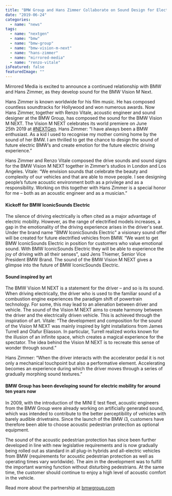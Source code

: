 ```yaml
---
title: "BMW Group and Hans Zimmer Collaborate on Sound Design for Electric Mobility"
date: "2019-06-24"
categories: 
  - name: "news"
tags: 
  - name: "nextgen"
  - name: "bmw"
  - name: "bmw-group"
  - name: "bmw-vision-m-next"
  - name: "hans-zimmer"
  - name: "mirrored-media"
  - name: "renzo-vitale"
isFeatured: false
featuredImage: ""
---
```


Mirrored Media is excited to announce a continued relationship with BMW and Hans Zimmer, as they develop sound for the BMW Vision M Next.

Hans Zimmer is known worldwide for his film music. He has composed countless soundtracks for Hollywood and won numerous awards. Now Hans Zimmer, together with Renzo Vitale, acoustic engineer and sound designer at the BMW Group, has composed the sound for the BMW Vision M NEXT. The Vision M NEXT celebrates its world premiere on June 25th 2019 at [#NEXTGen](https://www.bmwgroup.com/en/NEXTGen.html). Hans Zimmer: “I have always been a BMW enthusiast. As a kid I used to recognise my mother coming home by the sound of her BMW. I am thrilled to get the chance to design the sound of future electric BMW’s and create emotion for the future electric driving experience.”

Hans Zimmer and Renzo Vitale composed the drive sounds and sound signs for the BMW Vision M NEXT together in Zimmer’s studios in London and Los Angeles. Vitale: “We envision sounds that celebrate the beauty and complexity of our vehicles and that are able to move people. I see designing people’s future acoustic environment both as a privilege and as a responsibility. Working on this together with Hans Zimmer is a special honor for me – both as an acoustic engineer and as a musician.”

#### **Kickoff for BMW IconicSounds Electric**

The silence of driving electrically is often cited as a major advantage of electric mobility. However, as the range of electrified models increases, a gap in the emotionality of the driving experience arises in the driver's seat. Under the brand name "BMW IconicSounds Electric" a visionary sound offer will be created for future electrified vehicles from BMW. “We want to get BMW IconicSounds Electric in position for customers who value emotional sound. With BMW IconicSounds Electric they will be able to experience the joy of driving with all their senses", said Jens Thiemer, Senior Vice President BMW Brand. The sound of the BMW Vision M NEXT gives a glimpse into the future of BMW IconicSounds Electric.

#### **Sound inspired by art**

The BMW Vision M NEXT is a statement for the driver – and so is its sound. When driving electrically, the driver who is used to the familiar sound of a combustion engine experiences the paradigm shift of powertrain technology. For some, this may lead to an alienation between driver and vehicle. The sound of the Vision M NEXT aims to create harmony between the driver and the electrically driven vehicle. This is achieved through the inspiration of art. Vitale: “The development and composition for the sound of the Vision M NEXT was mainly inspired by light installations from James Turrell and Ólafur Elíasson. In particular, Turrell realized works known for the illusion of an infinite space, which creates a magical experience for the spectator. The idea behind the Vision M NEXT is to recreate this sense of wonder through sound.”

Hans Zimmer: “When the driver interacts with the accelerator pedal it is not only a mechanical touchpoint but also a performative element. Accelerating becomes an experience during which the driver moves through a series of gradually morphing sound textures.”

#### **BMW Group has been developing sound for electric mobility for around ten years now**

In 2009, with the introduction of the MINI E test fleet, acoustic engineers from the BMW Group were already working on artificially generated sound, which was intended to contribute to the better perceptibility of vehicles with barely audible drivetrains. Since the launch of the BMW i3, customers have therefore been able to choose acoustic pedestrian protection as optional equipment.

The sound of the acoustic pedestrian protection has since been further developed in line with new legislative requirements and is now gradually being rolled out as standard in all plug-in hybrids and all-electric vehicles from BMW (requirements for acoustic pedestrian protection as well as operating times vary worldwide). The aim in the development was to fulfill the important warning function without disturbing pedestrians. At the same time, the customer should continue to enjoy a high level of acoustic comfort in the vehicle.

Read more about the partnership at [bmwgroup.com](https://www.press.bmwgroup.com/south-africa/article/detail/T0297386EN/the-sound-of-the-vehicles-of-the-future-hans-zimmer-and-bmw-group-work-together-on-sound-design-for)
